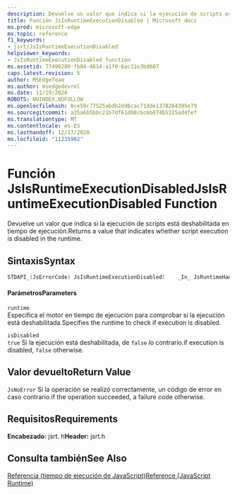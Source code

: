 ```yaml
---
description: Devuelve un valor que indica si la ejecución de scripts está deshabilitada en tiempo de ejecución.
title: Función JsIsRuntimeExecutionDisabled | Microsoft docs
ms.prod: microsoft-edge
ms.topic: reference
f1_keywords:
- jsrt/JsIsRuntimeExecutionDisabled
helpviewer_keywords:
- JsIsRuntimeExecutionDisabled function
ms.assetid: 77490280-fb84-4614-a1f0-6ac31e3bd607
caps.latest.revision: 5
author: MSEdgeTeam
ms.author: msedgedevrel
ms.date: 11/19/2020
ROBOTS: NOINDEX,NOFOLLOW
ms.openlocfilehash: 0ce59c77525abdb2dd6cac71dde1378264395e79
ms.sourcegitcommit: a35a6b5bbc21b7df61d08cbc6b074b5325ad4fef
ms.translationtype: MT
ms.contentlocale: es-ES
ms.lasthandoff: 12/17/2020
ms.locfileid: "11235902"
---
```

# <span data-ttu-id="47262-103">Función JsIsRuntimeExecutionDisabled</span><span class="sxs-lookup"><span data-stu-id="47262-103">JsIsRuntimeExecutionDisabled Function</span></span>

<span data-ttu-id="47262-104">Devuelve un valor que indica si la ejecución de scripts está deshabilitada en tiempo de ejecución.</span><span class="sxs-lookup"><span data-stu-id="47262-104">Returns a value that indicates whether script execution is disabled in the runtime.</span></span>  
  
## <span data-ttu-id="47262-105">Sintaxis</span><span class="sxs-lookup"><span data-stu-id="47262-105">Syntax</span></span>  
  
```cpp  
STDAPI_(JsErrorCode) JsIsRuntimeExecutionDisabled(    _In_ JsRuntimeHandle runtime,    _Out_ bool *isDisabled);  
```  
  
#### <span data-ttu-id="47262-106">Parámetros</span><span class="sxs-lookup"><span data-stu-id="47262-106">Parameters</span></span>  
 `runtime`  
 <span data-ttu-id="47262-107">Especifica el motor en tiempo de ejecución para comprobar si la ejecución está deshabilitada.</span><span class="sxs-lookup"><span data-stu-id="47262-107">Specifies the runtime to check if execution is disabled.</span></span>  
  
 `isDisabled`  
 `true` <span data-ttu-id="47262-108">Si la ejecución está deshabilitada, de `false` lo contrario.</span><span class="sxs-lookup"><span data-stu-id="47262-108">if execution is disabled, `false` otherwise.</span></span>  
  
## <span data-ttu-id="47262-109">Valor devuelto</span><span class="sxs-lookup"><span data-stu-id="47262-109">Return Value</span></span>  
 `JsNoError` <span data-ttu-id="47262-110">Si la operación se realizó correctamente, un código de error en caso contrario.</span><span class="sxs-lookup"><span data-stu-id="47262-110">if the operation succeeded, a failure code otherwise.</span></span>  
  
## <span data-ttu-id="47262-111">Requisitos</span><span class="sxs-lookup"><span data-stu-id="47262-111">Requirements</span></span>  
 <span data-ttu-id="47262-112">**Encabezado:** jsrt. h</span><span class="sxs-lookup"><span data-stu-id="47262-112">**Header:** jsrt.h</span></span>  
  
## <span data-ttu-id="47262-113">Consulta también</span><span class="sxs-lookup"><span data-stu-id="47262-113">See Also</span></span>  
 [<span data-ttu-id="47262-114">Referencia (tiempo de ejecución de JavaScript)</span><span class="sxs-lookup"><span data-stu-id="47262-114">Reference (JavaScript Runtime)</span></span>](../chakra-hosting/reference-javascript-runtime.md)
